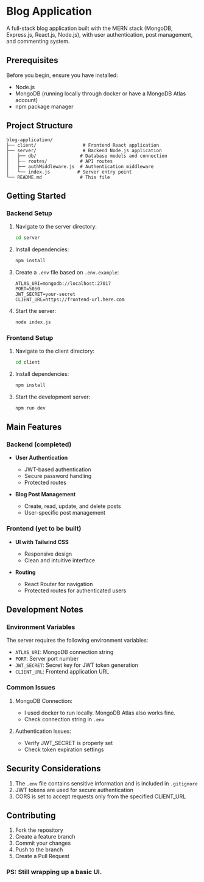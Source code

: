 # Blog Application

A full-stack blog application built with the MERN stack (MongoDB, Express.js, React.js, Node.js), with user authentication, post management, and commenting system.

## Prerequisites

Before you begin, ensure you have installed:
- Node.js
- MongoDB (running locally through docker or have a MongoDB Atlas account)
- npm package manager

## Project Structure

```
blog-application/
├── client/                 # Frontend React application
├── server/                 # Backend Node.js application
│   ├── db/                # Database models and connection
│   ├── routes/            # API routes
│   ├── authMiddleware.js  # Authentication middleware
│   └── index.js          # Server entry point
└── README.md              # This file
```

## Getting Started

### Backend Setup

1. Navigate to the server directory:
   ```bash
   cd server
   ```

2. Install dependencies:
   ```bash
   npm install
   ```

3. Create a `.env` file based on `.env.example`:
   ```
   ATLAS_URI=mongodb://localhost:27017
   PORT=5050
   JWT_SECRET=your-secret
   CLIENT_URL=https://frontend-url.here.com
   ```

4. Start the server:
   ```bash
   node index.js
   ```

### Frontend Setup

1. Navigate to the client directory:
   ```bash
   cd client
   ```

2. Install dependencies:
   ```bash
   npm install
   ```

3. Start the development server:
   ```bash
   npm run dev
   ```

## Main Features

### Backend (completed)

- **User Authentication**
  - JWT-based authentication
  - Secure password handling
  - Protected routes

- **Blog Post Management**
  - Create, read, update, and delete posts
  - User-specific post management

### Frontend (yet to be built)

- **UI with Tailwind CSS**
  - Responsive design
  - Clean and intuitive interface

- **Routing**
  - React Router for navigation
  - Protected routes for authenticated users

## Development Notes

### Environment Variables

The server requires the following environment variables:
- `ATLAS_URI`: MongoDB connection string
- `PORT`: Server port number
- `JWT_SECRET`: Secret key for JWT token generation
- `CLIENT_URL`: Frontend application URL

### Common Issues

1. MongoDB Connection:
   - I used docker to run locally. MongoDB Atlas also works fine.
   - Check connection string in `.env`

2. Authentication Issues:
   - Verify JWT_SECRET is properly set
   - Check token expiration settings

## Security Considerations

1. The `.env` file contains sensitive information and is included in `.gitignore`
2. JWT tokens are used for secure authentication
3. CORS is set to accept requests only from the specified CLIENT_URL

## Contributing

1. Fork the repository
2. Create a feature branch
3. Commit your changes
4. Push to the branch
5. Create a Pull Request

### PS: Still wrapping up a basic UI.



